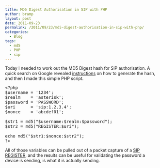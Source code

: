 ```yaml
---
title: MD5 Digest Authorisation in SIP with PHP
author: bramp
layout: post
date: 2011-09-23
permalink: /2011/09/23/md5-digest-authorisation-in-sip-with-php/
categories:
  - Blog
tags:
  - md5
  - PHP
  - sip
---
```

Today I needed to work out the MD5 Digest hash for SIP authorisation. A quick search on Google revealed [instructions][1] on how to generate the hash, and then I made this simple PHP script.

<pre class="prettyprint">&lt;?php
$username = '1234';
$realm    = 'asterisk';
$password = 'PASSWORD';
$uri      = 'sip:1.2.3.4';
$nonce    = 'abcdef01';

$str1 = md5("$username:$realm:$password");
$str2 = md5("REGISTER:$uri");

echo md5("$str1:$nonce:$str2");
?&gt;
</pre>

All of those variables can be pulled out of a packet capture of a [SIP REGISTER][2], and the results can be useful for validating the password a device is sending, is what it is actually sending.

 [1]: http://alexkr.com/memos/66/digest-authorization-in-sip-with-md5/
 [2]: http://tools.ietf.org/html/rfc3261#section-10.2
